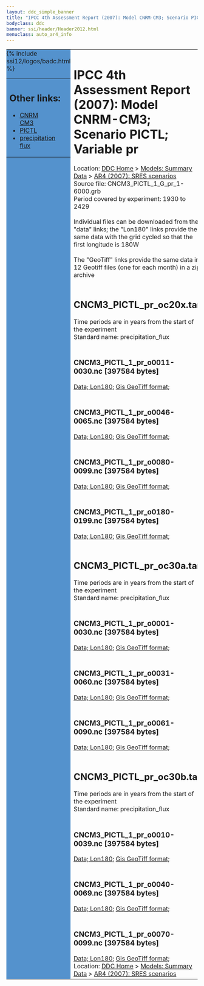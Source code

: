 ```yaml
---
layout: ddc_simple_banner
title: "IPCC 4th Assessment Report (2007): Model CNRM-CM3; Scenario PICTL; Variable pr"
bodyclass: ddc
banner: ssi/header/Header2012.html
menuclass: auto_ar4_info
---
```



<table width="100%" border="0" cellspacing="0" cellpadding="0" style="border-collapse: collapse;">
<tr style="margin:0;padding:0;border:0;">
<td style="margin:0;padding:0;border:0;height:1pt;width:150pt;background:#5492CD;" valign="top" >

<div id="lh-col2" class="auto_ar4_info">
<table class="menumain" bgcolor="#5492CD" cellspacing="0" width="100%" border="0">
<tr><td>
<h2> Other links:</h2>
<ul>
<li><a href="/auto/ar4/model-CNRM-CM3.html">CNRM<br/>CM3</a></li>
<li><a href="/auto/ar4/scenario-PICTL.html">PICTL</a></li>
<li><a href="/auto/ar4/var-precipitation_flux.html">precipitation flux</a></li>
</ul>
</td></tr>
{% include ssi12/logos/badc.html %}
</table>
</div>
</td>
<td><h1>IPCC 4th Assessment Report (2007): Model CNRM-CM3; Scenario PICTL; Variable pr</h1>

<!-- Breadcrumb1 -->
<div id="breadcrumb1" align="left">
Location: <a href="/index.html">DDC Home</a> > <a href="/sim/gcm_clim/">Models: Summary Data</a>
> <a href="/sim/gcm_clim/SRES_AR4/index.html">AR4 (2007): SRES scenarios</a>
</div>
<!-- End of Breadcrumb1 -->Source file: CNCM3_PICTL_1_G_pr_1-6000.grb
<br/>
Period covered by experiment: 1930 to 2429<br/>
<br/>Individual files can be downloaded from the "data" links; the "Lon180" links provide the same data
         with the grid cycled so that the first longitude is 180W<br/>
<br/>The "GeoTiff" links provide the same data in 12 Geotiff files (one for each month)
          in a zip archive<br/>
<br/><h2>CNCM3_PICTL_pr_oc20x.tar</h2>
Time periods are in years from the start of the experiment<br/>
Standard name: precipitation_flux<br>
<br/><h3>CNCM3_PICTL_1_pr_o0011-0030.nc [397584 bytes]</h3>
<a href="http://apps.ipcc-data.org/cgi-bin/downl/ar4_nc/pr/CNCM3_PICTL_1_pr_o0011-0030.nc">Data; </a><a href="http://apps.ipcc-data.org/cgi-bin/downl/ar4_nc/pr/CNCM3_PICTL_1_pr_o0011-0030.cyto180.nc"> Lon180</a>; <a href="/cgi-bin/downl/ar4_tif/pr/CNCM3_PICTL_1_pr_o0011-0030.zip">Gis GeoTiff format; </a><br/>
<br/><h3>CNCM3_PICTL_1_pr_o0046-0065.nc [397584 bytes]</h3>
<a href="http://apps.ipcc-data.org/cgi-bin/downl/ar4_nc/pr/CNCM3_PICTL_1_pr_o0046-0065.nc">Data; </a><a href="http://apps.ipcc-data.org/cgi-bin/downl/ar4_nc/pr/CNCM3_PICTL_1_pr_o0046-0065.cyto180.nc"> Lon180</a>; <a href="/cgi-bin/downl/ar4_tif/pr/CNCM3_PICTL_1_pr_o0046-0065.zip">Gis GeoTiff format; </a><br/>
<br/><h3>CNCM3_PICTL_1_pr_o0080-0099.nc [397584 bytes]</h3>
<a href="http://apps.ipcc-data.org/cgi-bin/downl/ar4_nc/pr/CNCM3_PICTL_1_pr_o0080-0099.nc">Data; </a><a href="http://apps.ipcc-data.org/cgi-bin/downl/ar4_nc/pr/CNCM3_PICTL_1_pr_o0080-0099.cyto180.nc"> Lon180</a>; <a href="/cgi-bin/downl/ar4_tif/pr/CNCM3_PICTL_1_pr_o0080-0099.zip">Gis GeoTiff format; </a><br/>
<br/><h3>CNCM3_PICTL_1_pr_o0180-0199.nc [397584 bytes]</h3>
<a href="http://apps.ipcc-data.org/cgi-bin/downl/ar4_nc/pr/CNCM3_PICTL_1_pr_o0180-0199.nc">Data; </a><a href="http://apps.ipcc-data.org/cgi-bin/downl/ar4_nc/pr/CNCM3_PICTL_1_pr_o0180-0199.cyto180.nc"> Lon180</a>; <a href="/cgi-bin/downl/ar4_tif/pr/CNCM3_PICTL_1_pr_o0180-0199.zip">Gis GeoTiff format; </a><br/>
<br/><h2>CNCM3_PICTL_pr_oc30a.tar</h2>
Time periods are in years from the start of the experiment<br/>
Standard name: precipitation_flux<br>
<br/><h3>CNCM3_PICTL_1_pr_o0001-0030.nc [397584 bytes]</h3>
<a href="http://apps.ipcc-data.org/cgi-bin/downl/ar4_nc/pr/CNCM3_PICTL_1_pr_o0001-0030.nc">Data; </a><a href="http://apps.ipcc-data.org/cgi-bin/downl/ar4_nc/pr/CNCM3_PICTL_1_pr_o0001-0030.cyto180.nc"> Lon180</a>; <a href="/cgi-bin/downl/ar4_tif/pr/CNCM3_PICTL_1_pr_o0001-0030.zip">Gis GeoTiff format; </a><br/>
<br/><h3>CNCM3_PICTL_1_pr_o0031-0060.nc [397584 bytes]</h3>
<a href="http://apps.ipcc-data.org/cgi-bin/downl/ar4_nc/pr/CNCM3_PICTL_1_pr_o0031-0060.nc">Data; </a><a href="http://apps.ipcc-data.org/cgi-bin/downl/ar4_nc/pr/CNCM3_PICTL_1_pr_o0031-0060.cyto180.nc"> Lon180</a>; <a href="/cgi-bin/downl/ar4_tif/pr/CNCM3_PICTL_1_pr_o0031-0060.zip">Gis GeoTiff format; </a><br/>
<br/><h3>CNCM3_PICTL_1_pr_o0061-0090.nc [397584 bytes]</h3>
<a href="http://apps.ipcc-data.org/cgi-bin/downl/ar4_nc/pr/CNCM3_PICTL_1_pr_o0061-0090.nc">Data; </a><a href="http://apps.ipcc-data.org/cgi-bin/downl/ar4_nc/pr/CNCM3_PICTL_1_pr_o0061-0090.cyto180.nc"> Lon180</a>; <a href="/cgi-bin/downl/ar4_tif/pr/CNCM3_PICTL_1_pr_o0061-0090.zip">Gis GeoTiff format; </a><br/>
<br/><h2>CNCM3_PICTL_pr_oc30b.tar</h2>
Time periods are in years from the start of the experiment<br/>
Standard name: precipitation_flux<br>
<br/><h3>CNCM3_PICTL_1_pr_o0010-0039.nc [397584 bytes]</h3>
<a href="http://apps.ipcc-data.org/cgi-bin/downl/ar4_nc/pr/CNCM3_PICTL_1_pr_o0010-0039.nc">Data; </a><a href="http://apps.ipcc-data.org/cgi-bin/downl/ar4_nc/pr/CNCM3_PICTL_1_pr_o0010-0039.cyto180.nc"> Lon180</a>; <a href="/cgi-bin/downl/ar4_tif/pr/CNCM3_PICTL_1_pr_o0010-0039.zip">Gis GeoTiff format; </a><br/>
<br/><h3>CNCM3_PICTL_1_pr_o0040-0069.nc [397584 bytes]</h3>
<a href="http://apps.ipcc-data.org/cgi-bin/downl/ar4_nc/pr/CNCM3_PICTL_1_pr_o0040-0069.nc">Data; </a><a href="http://apps.ipcc-data.org/cgi-bin/downl/ar4_nc/pr/CNCM3_PICTL_1_pr_o0040-0069.cyto180.nc"> Lon180</a>; <a href="/cgi-bin/downl/ar4_tif/pr/CNCM3_PICTL_1_pr_o0040-0069.zip">Gis GeoTiff format; </a><br/>
<br/><h3>CNCM3_PICTL_1_pr_o0070-0099.nc [397584 bytes]</h3>
<a href="http://apps.ipcc-data.org/cgi-bin/downl/ar4_nc/pr/CNCM3_PICTL_1_pr_o0070-0099.nc">Data; </a><a href="http://apps.ipcc-data.org/cgi-bin/downl/ar4_nc/pr/CNCM3_PICTL_1_pr_o0070-0099.cyto180.nc"> Lon180</a>; <a href="/cgi-bin/downl/ar4_tif/pr/CNCM3_PICTL_1_pr_o0070-0099.zip">Gis GeoTiff format; </a><br/>
<!-- Breadcrumb2 -->
<div id="breadcrumb2" align="left">
Location: <a href="/index.html">DDC Home</a> > <a href="/sim/gcm_clim/">Models: Summary Data</a>
> <a href="/sim/gcm_clim/SRES_AR4/index.html">AR4 (2007): SRES scenarios</a>
</div>
<!-- End of Breadcrumb2 --></td></tr></table>
